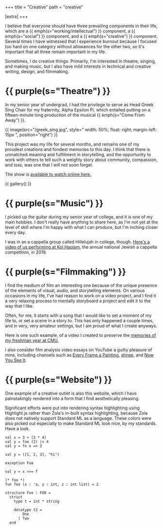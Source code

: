 +++
title = "Creative"
path = "creative"

[extra]
+++

I believe that everyone should have three prevailing components in their life,
which are a {{ emph(s="working/intellectual") }} component, a {{
emph(s="social") }} component, and a {{ emph(s="creative") }} component. Several
times I have witnessed that I experience burnout because I focused too hard on
one category without allowances for the other two, so it's important that all
three remain important in my life.

Sometimes, I do creative things. Primarily, I'm interested in theatre,
singing, and making music, but I also have mild interests in technical
and creative writing, design, and filmmaking.

# {{ purple(s="Theatre") }}

In my senior year of undergrad, I had the privilege to serve as
Head Greek Sing Chair for my fraternity, Alpha Epsilon Pi, which entailed
putting on a fifteen-minute long production of the musical {{ emph(s="Come From Away") }}.

{{ image(src="/greek_sing.jpg",
         style="
           width: 50%;
           float: right;
           margin-left: 15px
         ",
         position="right") }}

This project was my life for several months, and remains one of my proudest
creations and fondest memories to this day. I think that there is
unmatched meaning and fulfillment in storytelling, and the opportunity to work
with others to tell such a weighty story about community, compassion, and loss,
was one that I will not soon forget.

The show is <a href="https://youtu.be/Viqv-Ynd_vY">available to watch online here.</a>

{{ gallery() }}


# {{ purple(s="Music") }}

I picked up the guitar during my senior year of college, and it is one of my
main hobbies. I don't really have anything to share here, as I'm
not yet at the level of skill where I'm happy with what I can produce, but I'm
inching closer every day.

I was in an a cappella group called Hillelujah in college, though.
<a href="https://youtu.be/sMGtjnhTIE4">Here's a video of us performing at
Kol Haolam</a>, the annual national Jewish a cappella
competition, in 2019.

# {{ purple(s="Filmmaking") }}

I find the medium of film an interesting one because of the unique presence of
the elements of visual, audio, and storytelling elements. On various occasions
in my life, I've had reason to work on a video project, and I find it a very
relaxing process to mentally storyboard a project and edit it to the way that
I like.

Often, for me, it starts with a song that I would like to set a moment of my
life to, or set a scene in a story to. This has only happened a couple times,
and in very, very amateur settings, but I am proud of what I create anyways.

Here is one such example, of a video I created to preserve the
<a href="https://youtu.be/TyIas41munY">memories of my freshman year at CMU.</a>

I also consider film analysis video essays on YouTube a guilty pleasure of mine,
including channels such as <a href="https://www.youtube.com/@everyframeapainting">Every Frame a Painting</a>, <a href="https://www.youtube.com/@schnee1/featured">shnee</a>, and <a href="https://www.youtube.com/@NowYouSeeIt/featured">Now You See It</a>.

# {{ purple(s="Website") }}

One example of a creative outlet is also this website, which I have painstakingly
rendered into a form that I find aesthetically pleasing.

Significant efforts were put into rendering syntax highlighting using Highlight.js rather
than Zola's in-built syntax highlighting, because Zola does not natively support Standard ML
as a language. These colors were also picked out especially to make Standard ML look nice,
by my standards. Have a look.

```
val x = 3 + (3 * 4)
val y = foo (2) |> 4
val y = fn x => 2

val y = ([1, 2, 3], "hi")

exception Foo

val y = x >>= f

(* foo *)
fun foo (x : 'a, y : int, z : int list) = 2

structure Foo : FOO =
  struct
    type t = int * string

    datatype t2 =
        One
      | Two
  end
```